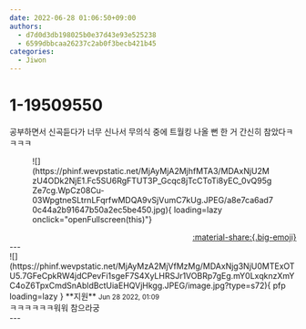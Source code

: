 ```yaml
---
date: 2022-06-28 01:06:50+09:00
authors:
  - d7d0d3db198025b0e37d43e93e525238
  - 6599dbbcaa26237c2ab0f3becb421b45
categories:
  - Jiwon
---
```


# 1-19509550

<div class="post-container" markdown="1">
<div class="content-container md-sidebar__scrollwrap" markdown="1">

공부하면서 신곡듣다가 너무 신나서 무의식 중에 트월킹 나올 뻔 한 거 간신히 참았다ㅋㅋㅋㅋ
<figure markdown="1">
![](https://phinf.wevpstatic.net/MjAyMjA2MjhfMTA3/MDAxNjU2MzU4ODk2NjE1.Fc5SU6RgFTUT3P_Gcqc8jTcCToTi8yEC_0vQ95gZe7cg.WpCz08Cu-03WpgtneSLtrnLFqrfwMDQA9vSjVumC7kUg.JPEG/a8e7ca6ad70c44a2b91647b50a2ec5be450.jpg){ loading=lazy onclick="openFullscreen(this)"}
</figure>


</div>
</div>

<div style="text-align: right;" markdown="1">
<a href="https://weverse.io/fromis9/fanpost/1-19509550" style="text-align: right;">:material-share:{.big-emoji}</a>
</div>
---

<div class="comments-container md-sidebar__scrollwrap" markdown="1">
<div class="comment" markdown="1">
<div class='id-container' markdown="1">
![](https://phinf.wevpstatic.net/MjAyMzA2MjVfMzMg/MDAxNjg3NjU0MTExOTU5.7GFeCpkRW4jdCPevFi1sgeF7S4XyLHRSJr1VOBRp7gEg.mY0LxqknzXmYC4oZ6TpxCmdSnAbldBctUiaEHQVjHkgg.JPEG/image.jpg?type=s72){ pfp loading=lazy }
**<span class="artist">지원</span>** <small>Jun 28 2022, 01:09</small><br>
</div>
<div class='comment-body' markdown="1">
ㅋㅋㅋㅋㅋㅋ워워 참으라궁
</div>
</div>
</div>
---
